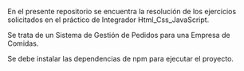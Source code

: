 En el presente repositorio se encuentra la resolución de los ejercicios solicitados en el práctico de Integrador Html_Css_JavaScript.

Se trata de un Sistema de Gestión de Pedidos para una Empresa de Comidas.

Se debe instalar las dependencias de npm para ejecutar el proyecto.


